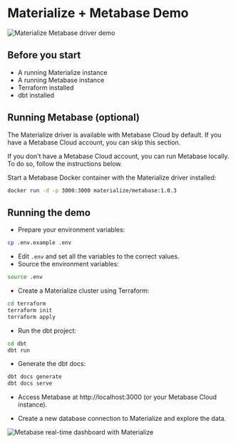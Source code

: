 # Materialize + Metabase Demo

![Materialize Metabase driver demo](https://github.com/MaterializeInc/terraform-provider-materialize/assets/21223421/c85d5852-7806-407e-ad32-9c97a9aa4514)

## Before you start

- A running Materialize instance
- A running Metabase instance
- Terraform installed
- dbt installed

## Running Metabase (optional)

The Materialize driver is available with Metabase Cloud by default. If you have a Metabase Cloud account, you can skip this section.

If you don't have a Metabase Cloud account, you can run Metabase locally. To do so, follow the instructions below.

Start a Metabase Docker container with the Materialize driver installed:

```bash
docker run -d -p 3000:3000 materialize/metabase:1.0.3
```

## Running the demo

- Prepare your environment variables:

```bash
cp .env.example .env
```

- Edit `.env` and set all the variables to the correct values.
- Source the environment variables:

```bash
source .env
```

- Create a Materialize cluster using Terraform:

```bash
cd terraform
terraform init
terraform apply
```

- Run the dbt project:

```bash
cd dbt
dbt run
```

- Generate the dbt docs:

```bash
dbt docs generate
dbt docs serve
```

- Access Metabase at http://localhost:3000 (or your Metabase Cloud instance).

- Create a new database connection to Materialize and explore the data.

![Metabase real-time dashboard with Materialize](https://github-production-user-asset-6210df.s3.amazonaws.com/21223421/271367286-0bc92c15-0601-4acf-84d7-805b9f514a45.gif)
